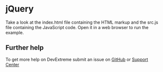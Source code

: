 # jQuery

Take a look at the index.html file containing the HTML markup and the src.js file containing the JavaScript code. Open it in a web browser to run the example.

## Further help

To get more help on DevExtreme submit an issue on [GitHub](https://github.com/DevExpress/devextreme/issues) or [Support Center](https://www.devexpress.com/Support/Center/Question/Create)
